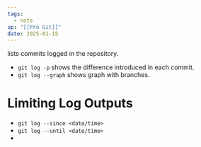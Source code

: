 ```yaml
---
tags:
  - note
up: "[[Pro Git]]"
date: 2025-01-15
---
```

lists commits logged in the repository.

- `git log -p` shows the difference introduced in each commit.
- `git log --graph` shows graph with branches.
# Limiting Log Outputs
- `git log --since <date/time>`
- `git log --until <date/time>`
- 
